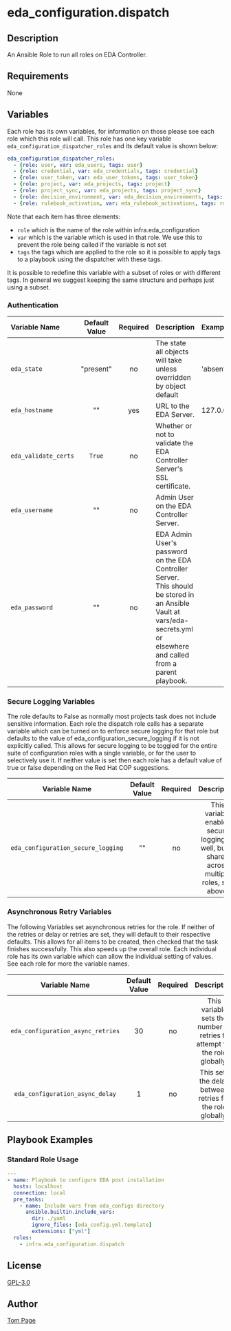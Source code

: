# eda_configuration.dispatch

## Description

An Ansible Role to run all roles on EDA Controller.

## Requirements

None

## Variables

Each role has its own variables, for information on those please see each role which this role will call. This role has one key variable `eda_configuration_dispatcher_roles` and its default value is shown below:

```yaml
eda_configuration_dispatcher_roles:
  - {role: user, var: eda_users, tags: user}
  - {role: credential, var: eda_credentials, tags: credential}
  - {role: user_token, var: eda_user_tokens, tags: user_token}
  - {role: project, var: eda_projects, tags: project}
  - {role: project_sync, var: eda_projects, tags: project_sync}
  - {role: decision_environment, var: eda_decision_environments, tags: decision_environment}
  - {role: rulebook_activation, var: eda_rulebook_activations, tags: rulebook_activation}
```

Note that each item has three elements:

- `role` which is the name of the role within infra.eda_configuration
- `var` which is the variable which is used in that role. We use this to prevent the role being called if the variable is not set
- `tags` the tags which are applied to the role so it is possible to apply tags to a playbook using the dispatcher with these tags.

It is possible to redefine this variable with a subset of roles or with different tags. In general we suggest keeping the same structure and perhaps just using a subset.

### Authentication

|Variable Name|Default Value|Required|Description|Example|
|:---|:---:|:---:|:---|:---|
|`eda_state`|"present"|no|The state all objects will take unless overridden by object default|'absent'|
|`eda_hostname`|""|yes|URL to the EDA Server.|127.0.0.1|
|`eda_validate_certs`|`True`|no|Whether or not to validate the EDA Controller Server's SSL certificate.||
|`eda_username`|""|no|Admin User on the EDA Controller Server.||
|`eda_password`|""|no|EDA Admin User's password on the EDA Controller Server. This should be stored in an Ansible Vault at vars/eda-secrets.yml or elsewhere and called from a parent playbook.||

### Secure Logging Variables

The role defaults to False as normally most projects task does not include sensitive information.
Each role the dispatch role calls has a separate variable which can be turned on to enforce secure logging for that role but defaults to the value of eda_configuration_secure_logging if it is not explicitly called. This allows for secure logging to be toggled for the entire suite of configuration roles with a single variable, or for the user to selectively use it. If neither value is set then each role has a default value of true or false depending on the Red Hat COP suggestions.

|Variable Name|Default Value|Required|Description|
|:---:|:---:|:---:|:---:|
|`eda_configuration_secure_logging`|""|no|This variable enables secure logging as well, but is shared across multiple roles, see above.|

### Asynchronous Retry Variables

The following Variables set asynchronous retries for the role.
If neither of the retries or delay or retries are set, they will default to their respective defaults.
This allows for all items to be created, then checked that the task finishes successfully.
This also speeds up the overall role. Each individual role has its own variable which can allow the individual setting of values. See each role for more the variable names.

|Variable Name|Default Value|Required|Description|
|:---:|:---:|:---:|:---:|
|`eda_configuration_async_retries`|30|no|This variable sets the number of retries to attempt for the role globally.|
|`eda_configuration_async_delay`|1|no|This sets the delay between retries for the role globally.|

## Playbook Examples

### Standard Role Usage

```yaml
---
- name: Playbook to configure EDA post installation
  hosts: localhost
  connection: local
  pre_tasks:
    - name: Include vars from eda_configs directory
      ansible.builtin.include_vars:
        dir: ./yaml
        ignore_files: [eda_config.yml.template]
        extensions: ["yml"]
  roles:
    - infra.eda_configuration.dispatch
```

## License

[GPL-3.0](https://github.com/redhat-cop/eda_configuration#licensing)

## Author

[Tom Page](https://github.com/Tompage1994)
